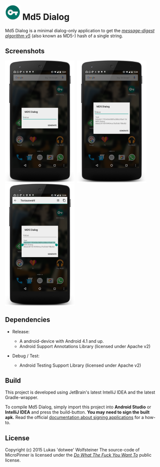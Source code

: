 # <img src="art/ic_highres.png" height="50px"/> Md5 Dialog

Md5 Dialog is a minimal dialog-only application to get the [_message-digest algorithm v5_](https://en.wikipedia.org/wiki/MD5) (also known as MD5-) hash of a single string.

## Screenshots

<img src="art/sc_unused.png" height="400px"/>
&nbsp;<img src="art/sc_used.png" height="400px"/>
&nbsp;<img src="art/sc_marked.png" height="400px"/>

## Dependencies

- Release:
    - A android-device with Android 4.1 and up.
    - Android Support Annotations Library (licensed under Apache v2)
    
- Debug / Test:
    - Android Testing Support Library (licensed under Apache v2)

## Build

This project is developed using JetBrain's latest IntelliJ IDEA and the latest Gradle-wrapper.

To compile Md5 Dialog, simply import this project into **Android Studio** or **IntelliJ IDEA** and press the build-button.
**You may need to sign the built apk.** Read the official [documentation about signing applications](https://developer.android.com/tools/publishing/app-signing.html) for a how-to.

## License

Copyright (c) 2015 Lukas 'dotwee' Wolfsteiner
The source-code of MicroPinner is licensed under the [_Do What The Fuck You Want To_](/LICENSE) public license.